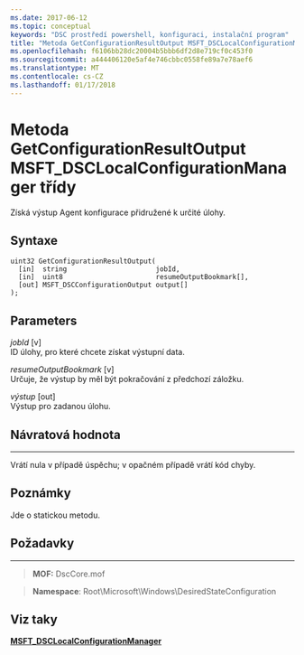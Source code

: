 ```yaml
---
ms.date: 2017-06-12
ms.topic: conceptual
keywords: "DSC prostředí powershell, konfiguraci, instalační program"
title: "Metoda GetConfigurationResultOutput MSFT_DSCLocalConfigurationManager třídy"
ms.openlocfilehash: f6106bb28dc20004b5bbb6df2d8e719cf0c453f0
ms.sourcegitcommit: a444406120e5af4e746cbbc0558fe89a7e78aef6
ms.translationtype: MT
ms.contentlocale: cs-CZ
ms.lasthandoff: 01/17/2018
---
```

# <a name="getconfigurationresultoutput-method-of-the-msftdsclocalconfigurationmanager-class"></a>Metoda GetConfigurationResultOutput MSFT_DSCLocalConfigurationManager třídy

Získá výstup Agent konfigurace přidružené k určité úlohy.

<a name="syntax"></a>Syntaxe
------

```mof
uint32 GetConfigurationResultOutput(
  [in]  string                      jobId,
  [in]  uint8                       resumeOutputBookmark[],
  [out] MSFT_DSCConfigurationOutput output[]
);
```

<a name="parameters"></a>Parameters
----------

*jobId* \[v\]  
ID úlohy, pro které chcete získat výstupní data.

*resumeOutputBookmark* \[v\]  
Určuje, že výstup by měl být pokračování z předchozí záložku.

*výstup* \[out\]  
Výstup pro zadanou úlohu.

## <a name="return-value"></a>Návratová hodnota
------------

Vrátí nula v případě úspěchu; v opačném případě vrátí kód chyby.

## <a name="remarks"></a>Poznámky

Jde o statickou metodu.

## <a name="requirements"></a>Požadavky
------------
>**MOF:** DscCore.mof

>**Namespace**: Root\Microsoft\Windows\DesiredStateConfiguration


## <a name="see-also"></a>Viz taky


[**MSFT_DSCLocalConfigurationManager**](msft-dsclocalconfigurationmanager.md)

 

 



